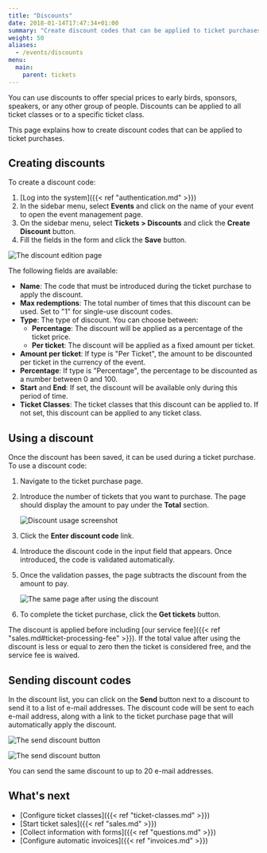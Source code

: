 ```yaml
---
title: "Discounts"
date: 2018-01-14T17:47:34+01:00
summary: "Create discount codes that can be applied to ticket purchases."
weight: 50
aliases:
  - /events/discounts
menu:
  main:
    parent: tickets
---
```


You can use discounts to offer special prices to early birds, sponsors, speakers, or any other group of people. Discounts can be applied to all ticket classes or to a specific ticket class.

This page explains how to create discount codes that can be applied to ticket purchases.

## Creating discounts

To create a discount code:

1. [Log into the system]({{< ref "authentication.md" >}})
1. In the sidebar menu, select **Events** and click on the name of your event to open the event management page.
1. On the sidebar menu, select **Tickets > Discounts** and click the **Create Discount** button.
1. Fill the fields in the form and click the **Save** button.

![The discount edition page](/img/screenshots/events/discounts-edit.avif)

The following fields are available:

- **Name**: The code that must be introduced during the ticket purchase to apply the discount.
- **Max redemptions**: The total number of times that this discount can be used. Set to "1" for single-use discount codes.
- **Type**: The type of discount. You can choose between:
  - **Percentage**: The discount will be applied as a percentage of the ticket price.
  - **Per ticket**: The discount will be applied as a fixed amount per ticket.
- **Amount per ticket**: If type is "Per Ticket", the amount to be discounted per ticket in the currency of the event.
- **Percentage**: If type is "Percentage", the percentage to be discounted as a number between 0 and 100.
- **Start** and **End**: If set, the discount will be available only during this period of time.
- **Ticket Classes**: The ticket classes that this discount can be applied to. If not set, this discount can be applied to any ticket class.

## Using a discount

Once the discount has been saved, it can be used during a ticket purchase. To use a discount code:

1. Navigate to the ticket purchase page.
2. Introduce the number of tickets that you want to purchase. The page should display the amount to pay under the **Total** section.

   ![Discount usage screenshot](/img/screenshots/events/discounts-use-before.avif)

3. Click the **Enter discount code** link.
4. Introduce the discount code in the input field that appears. Once introduced, the code is validated automatically.
5. Once the validation passes, the page subtracts the discount from the amount to pay.

   ![The same page after using the discount](/img/screenshots/events/discounts-use-after.avif)

6. To complete the ticket purchase, click the **Get tickets** button.

The discount is applied before including [our service fee]({{< ref "sales.md#ticket-processing-fee" >}}). If the total value after using the discount is less or equal to zero then the ticket is considered free, and the service fee is waived.

## Sending discount codes

In the discount list, you can click on the **Send** button next to a discount to send it to a list of e-mail addresses. The discount code will be sent to each e-mail address, along with a link to the ticket purchase page that will automatically apply the discount.

![The send discount button](/img/screenshots/tickets/discount-send.avif)

![The send discount button](/img/screenshots/tickets/discount-send-2.avif)

You can send the same discount to up to 20 e-mail addresses.

## What's next

- [Configure ticket classes]({{< ref "ticket-classes.md" >}})
- [Start ticket sales]({{< ref "sales.md" >}})
- [Collect information with forms]({{< ref "questions.md" >}})
- [Configure automatic invoices]({{< ref "invoices.md" >}})
